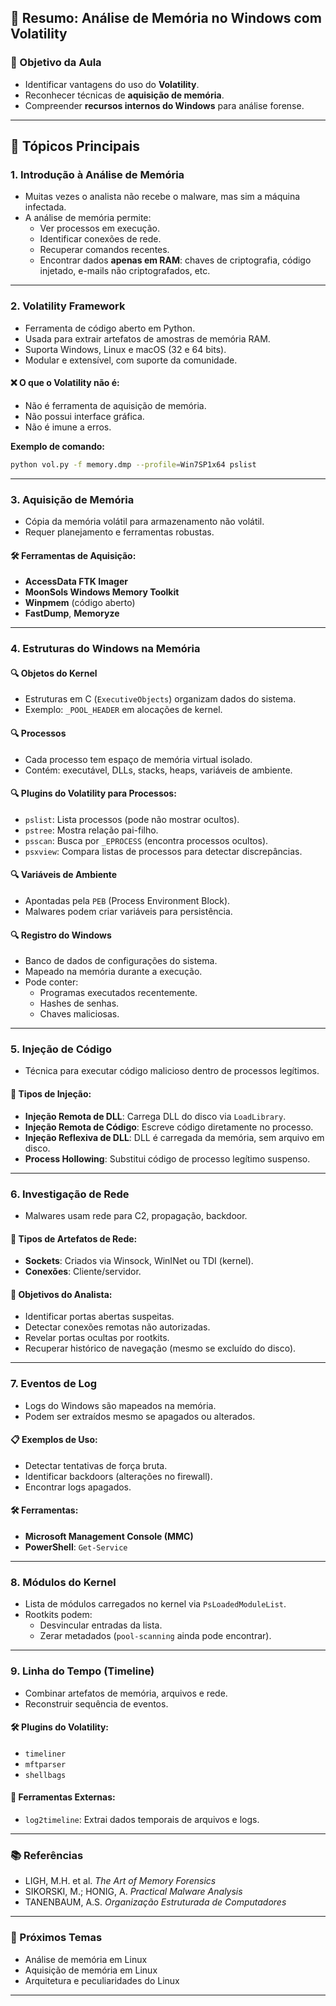 
## 📘 Resumo: Análise de Memória no Windows com Volatility

### 🎯 Objetivo da Aula
- Identificar vantagens do uso do **Volatility**.
- Reconhecer técnicas de **aquisição de memória**.
- Compreender **recursos internos do Windows** para análise forense.

---

## 🧠 Tópicos Principais

### 1. Introdução à Análise de Memória
- Muitas vezes o analista não recebe o malware, mas sim a máquina infectada.
- A análise de memória permite:
  - Ver processos em execução.
  - Identificar conexões de rede.
  - Recuperar comandos recentes.
  - Encontrar dados **apenas em RAM**: chaves de criptografia, código injetado, e-mails não criptografados, etc.

---

### 2. Volatility Framework
- Ferramenta de código aberto em Python.
- Usada para extrair artefatos de amostras de memória RAM.
- Suporta Windows, Linux e macOS (32 e 64 bits).
- Modular e extensível, com suporte da comunidade.

#### ❌ O que o Volatility **não é**:
- Não é ferramenta de aquisição de memória.
- Não possui interface gráfica.
- Não é imune a erros.

**Exemplo de comando:**
```bash
python vol.py -f memory.dmp --profile=Win7SP1x64 pslist
```

---

### 3. Aquisição de Memória
- Cópia da memória volátil para armazenamento não volátil.
- Requer planejamento e ferramentas robustas.

#### 🛠️ Ferramentas de Aquisição:
- **AccessData FTK Imager**
- **MoonSols Windows Memory Toolkit**
- **Winpmem** (código aberto)
- **FastDump**, **Memoryze**

---

### 4. Estruturas do Windows na Memória

#### 🔍 Objetos do Kernel
- Estruturas em C (`ExecutiveObjects`) organizam dados do sistema.
- Exemplo: `_POOL_HEADER` em alocações de kernel.

#### 🔍 Processos
- Cada processo tem espaço de memória virtual isolado.
- Contém: executável, DLLs, stacks, heaps, variáveis de ambiente.

#### 🔍 Plugins do Volatility para Processos:
- `pslist`: Lista processos (pode não mostrar ocultos).
- `pstree`: Mostra relação pai-filho.
- `psscan`: Busca por `_EPROCESS` (encontra processos ocultos).
- `psxview`: Compara listas de processos para detectar discrepâncias.

#### 🔍 Variáveis de Ambiente
- Apontadas pela `PEB` (Process Environment Block).
- Malwares podem criar variáveis para persistência.

#### 🔍 Registro do Windows
- Banco de dados de configurações do sistema.
- Mapeado na memória durante a execução.
- Pode conter:
  - Programas executados recentemente.
  - Hashes de senhas.
  - Chaves maliciosas.

---

### 5. Injeção de Código
- Técnica para executar código malicioso dentro de processos legítimos.

#### 🎯 Tipos de Injeção:
- **Injeção Remota de DLL**: Carrega DLL do disco via `LoadLibrary`.
- **Injeção Remota de Código**: Escreve código diretamente no processo.
- **Injeção Reflexiva de DLL**: DLL é carregada da memória, sem arquivo em disco.
- **Process Hollowing**: Substitui código de processo legítimo suspenso.

---

### 6. Investigação de Rede
- Malwares usam rede para C2, propagação, backdoor.

#### 🔌 Tipos de Artefatos de Rede:
- **Sockets**: Criados via Winsock, WinINet ou TDI (kernel).
- **Conexões**: Cliente/servidor.

#### 🧩 Objetivos do Analista:
- Identificar portas abertas suspeitas.
- Detectar conexões remotas não autorizadas.
- Revelar portas ocultas por rootkits.
- Recuperar histórico de navegação (mesmo se excluído do disco).

---

### 7. Eventos de Log
- Logs do Windows são mapeados na memória.
- Podem ser extraídos mesmo se apagados ou alterados.

#### 📋 Exemplos de Uso:
- Detectar tentativas de força bruta.
- Identificar backdoors (alterações no firewall).
- Encontrar logs apagados.

#### 🛠️ Ferramentas:
- **Microsoft Management Console (MMC)**
- **PowerShell**: `Get-Service`

---

### 8. Módulos do Kernel
- Lista de módulos carregados no kernel via `PsLoadedModuleList`.
- Rootkits podem:
  - Desvincular entradas da lista.
  - Zerar metadados (`pool-scanning` ainda pode encontrar).

---

### 9. Linha do Tempo (Timeline)
- Combinar artefatos de memória, arquivos e rede.
- Reconstruir sequência de eventos.

#### 🛠️ Plugins do Volatility:
- `timeliner`
- `mftparser`
- `shellbags`

#### 🔁 Ferramentas Externas:
- `log2timeline`: Extrai dados temporais de arquivos e logs.

---

### 📚 Referências
- LIGH, M.H. et al. *The Art of Memory Forensics*
- SIKORSKI, M.; HONIG, A. *Practical Malware Analysis*
- TANENBAUM, A.S. *Organização Estruturada de Computadores*

---

### 🧩 Próximos Temas
- Análise de memória em Linux
- Aquisição de memória em Linux
- Arquitetura e peculiaridades do Linux

---
